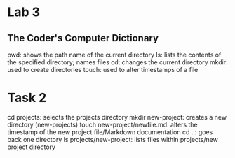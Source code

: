 # Lab 3
## The Coder's Computer Dictionary
pwd: shows the path name of the current directory
ls: lists the contents of the specified directory; names files
cd: changes the current directory
mkdir: used to create directories
touch: used to alter timestamps of a file

# Task 2
cd projects: selects the projects directory
mkdir new-project: creates a new directory (new-projects)
touch new-project/newfile.md: alters the timestamp of the new project file/Markdown documentation
cd ..: goes back one directory
ls projects/new-project: lists files within projects/new project directory